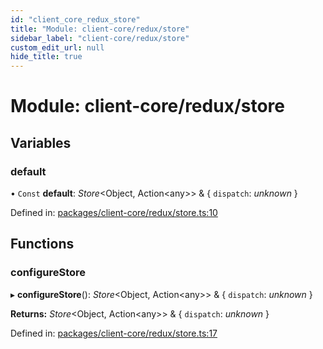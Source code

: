 ```yaml
---
id: "client_core_redux_store"
title: "Module: client-core/redux/store"
sidebar_label: "client-core/redux/store"
custom_edit_url: null
hide_title: true
---
```


# Module: client-core/redux/store

## Variables

### default

• `Const` **default**: *Store*<Object, Action<any\>\> & { `dispatch`: *unknown*  }

Defined in: [packages/client-core/redux/store.ts:10](https://github.com/xr3ngine/xr3ngine/blob/5a0f83ed8/packages/client-core/redux/store.ts#L10)

## Functions

### configureStore

▸ **configureStore**(): *Store*<Object, Action<any\>\> & { `dispatch`: *unknown*  }

**Returns:** *Store*<Object, Action<any\>\> & { `dispatch`: *unknown*  }

Defined in: [packages/client-core/redux/store.ts:17](https://github.com/xr3ngine/xr3ngine/blob/5a0f83ed8/packages/client-core/redux/store.ts#L17)
